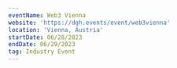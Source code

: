 ```yaml
---
eventName: Web3 Vienna
website: 'https://dgh.events/event/web3vienna'
location: 'Vienna, Austria'
startDate: 06/28/2023
endDate: 06/29/2023
tag: Industry Event
---
```


